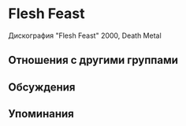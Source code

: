# Flesh Feast

Дискография
"Flesh Feast" 2000, Death Metal

## Отношения с другими группами


## Обсуждения


## Упоминания

